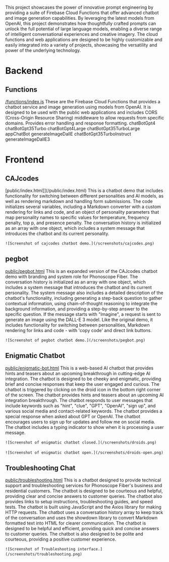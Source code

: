 This project showcases the power of innovative prompt engineering by providing a suite of 
Firebase Cloud Functions that offer advanced chatbot and image generation capabilities. By leveraging the latest models from OpenAI, this project demonstrates how thoughtfully crafted prompts can unlock the full potential of large language models, enabling a diverse range of intelligent conversational experiences and creative imagery.
The cloud functions and web applications are designed to be highly customizable and easily integrated into a variety of projects, showcasing the versatility and power of the underlying technology.

# Backend 

## Functions 
[/functions/index.js](/functions/index.html)
    These are the Firebase Cloud Functions that provides a chatbot service and image generation using models from OpenAI. It is designed to be used with the public web applications and includes CORS (Cross-Origin Resource Sharing) middleware to allow requests from specific domains. Provides error handling and response formatting.
            chatBotGpt4
            chatBotGpt35Turbo
            chatBotGpt4Large
            chatBotGpt35TurboLarge
            appChatBot
            generateImageDallE
            chatBotGpt35TurboInstruct
            generateImageDallE3

# Frontend

## CAJcodes
[public/index.html]](/public/index.html)
    This is a chatbot demo that includes functionality for switching between different personalities and AI models, as well as rendering markdown and handling form submissions.
    The code initializes several variables, including a Markdown converter with a custom rendering for links and code, and an object of personality parameters that map personality names to specific values for temperature, frequency penalty, top p, and presence penalty.
    The conversation history is initialized as an array with one object, which includes a system message that introduces the chatbot and its current personality.

    ![Screenshot of cajcodes chatbot demo.](/screenshots/cajcodes.png) 

## pegbot
[public/pegbot.html](/public/pegbot.html)
    This is an expanded version of the CAJcodes chatbot demo with branding and system role for Phonoscope Fiber. 
    The conversation history is initialized as an array with one object, which includes a system message that introduces the chatbot and its current personality. The system message also includes a detailed description of the chatbot's functionality, including generating a step-back question to gather contextual information, using chain-of-thought reasoning to integrate the background information, and providing a step-by-step answer to the specific question.
    If the message starts with "Imagine", a request is sent to generate an image using the DALL-E 3 model.
    Like the original demo, it includes functionality for switching between personalities, Markdown rendering for links and code - with 'copy code' and direct link buttons.

    ![Screenshot of pegbot chatbot demo.](/screenshots/pegbot.png) 

## Enigmatic Chatbot
[public/enigmatic-bot.html](/public/enigmatic-bot.html)
    This is a web-based AI chatbot that provides hints and teasers about an upcoming breakthrough in cutting-edge AI integration. The chatbot is designed to be cheeky and enigmatic, providing brief and concise responses that keep the user engaged and curious.
            The chatbot is triggered by clicking on the droid icon in the bottom right corner of the screen.
            The chatbot provides hints and teasers about an upcoming AI integration breakthrough.
            The chatbot responds to user messages that include keywords such as "hint", "clue", "GPT", "OpenAI", "sign up", and various social media and contact-related keywords.
            The chatbot provides a special response when asked about GPT or OpenAI.
            The chatbot encourages users to sign up for updates and follow me on social media.
            The chatbot includes a typing indicator to show when it is processing a user message.

    ![Screenshot of enigmatic chatbot closed.](/screenshots/droids.png) 

    ![Screenshot of enigmatic chatbot open.](/screenshots/droids-open.png) 
    
## Troubleshooting Chat
[public/troubleshooting.html](/public/troubleshooting.html)
    This is a chatbot designed to provide technical support and troubleshooting services for Phonoscope Fiber's business and residential customers. The chatbot is designed to be courteous and helpful, providing clear and concise answers to customer queries. The chatbot also provides links to setup instructions, troubleshooting guides, and speed tests.
    The chatbot is built using JavaScript and the Axios library for making HTTP requests. The chatbot uses a conversation history array to keep track of the conversation and uses the showdown library to convert Markdown formatted text into HTML for clearer communication.
    The chatbot is designed to be helpful and efficient, providing quick and concise answers to customer queries. The chatbot is also designed to be polite and courteous, providing a positive customer experience.

    ![Screenshot of Troubleshooting interface.](/screenshots/troubleshooting.png) 

